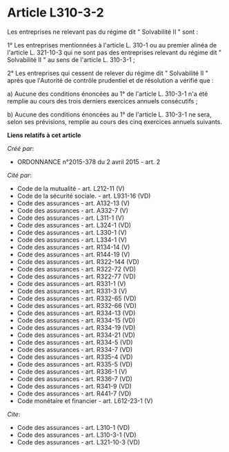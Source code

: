 # Article L310-3-2

Les entreprises ne relevant pas du régime dit " Solvabilité II " sont : 

1° Les entreprises mentionnées à l'article L. 310-1 ou au premier alinéa de l'article L. 321-10-3 qui ne sont pas des
entreprises relevant du régime dit " Solvabilité II " au sens de l'article L. 310-3-1 ; 

2° Les entreprises qui cessent de relever du régime dit " Solvabilité II " après que l'Autorité de contrôle prudentiel et de
résolution a vérifié que : 

a) Aucune des conditions énoncées au 1° de l'article L. 310-3-1 n'a été remplie au cours des trois derniers exercices annuels
consécutifs ; 

b) Aucune des conditions énoncées au 1° de l'article L. 310-3-1 ne sera, selon ses prévisions, remplie au cours des cinq
exercices annuels suivants.

**Liens relatifs à cet article**

_Créé par_:

  - ORDONNANCE n°2015-378 du 2 avril 2015 - art. 2

_Cité par_:

  - Code de la mutualité - art. L212-11 (V)
  - Code de la sécurité sociale. - art. L931-16 (VD)
  - Code des assurances - art. A132-13 (V)
  - Code des assurances - art. A332-7 (V)
  - Code des assurances - art. L311-1 (V)
  - Code des assurances - art. L324-1 (VD)
  - Code des assurances - art. L330-1 (V)
  - Code des assurances - art. L334-1 (V)
  - Code des assurances - art. R134-14 (V)
  - Code des assurances - art. R144-19 (V)
  - Code des assurances - art. R322-144 (VD)
  - Code des assurances - art. R322-72 (VD)
  - Code des assurances - art. R322-77 (VD)
  - Code des assurances - art. R331-1 (V)
  - Code des assurances - art. R331-3 (V)
  - Code des assurances - art. R332-65 (VD)
  - Code des assurances - art. R332-66 (VD)
  - Code des assurances - art. R334-13 (VD)
  - Code des assurances - art. R334-15 (VD)
  - Code des assurances - art. R334-19 (VD)
  - Code des assurances - art. R334-21 (VD)
  - Code des assurances - art. R334-5 (VD)
  - Code des assurances - art. R334-7 (VD)
  - Code des assurances - art. R335-4 (VD)
  - Code des assurances - art. R335-5 (VD)
  - Code des assurances - art. R336-1 (V)
  - Code des assurances - art. R336-7 (VD)
  - Code des assurances - art. R341-9 (VD)
  - Code des assurances - art. R441-7 (VD)
  - Code monétaire et financier - art. L612-23-1 (V)

_Cite_:

  - Code des assurances - art. L310-1 (VD)
  - Code des assurances - art. L310-3-1 (VD)
  - Code des assurances - art. L321-10-3 (VD)
